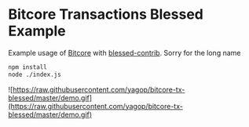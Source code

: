 # Bitcore Transactions Blessed Example

Example usage of [Bitcore](https://bitcore.io/api/p2p/pool) with [blessed-contrib](https://github.com/yaronn/blessed-contrib). Sorry for the long name

```bash
npm install
node ./index.js
```

![https://raw.githubusercontent.com/yagop/bitcore-tx-blessed/master/demo.gif](https://raw.githubusercontent.com/yagop/bitcore-tx-blessed/master/demo.gif)
